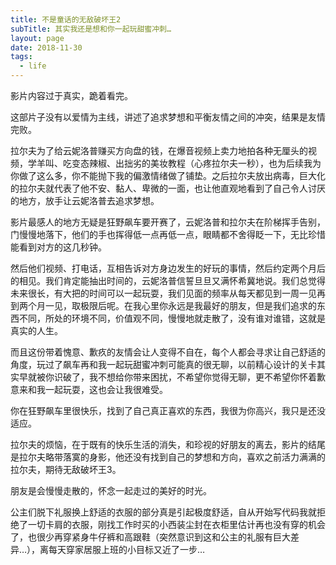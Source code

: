 ```yaml
---
title: 不是童话的无敌破坏王2
subTitle: 其实我还是想和你一起玩甜蜜冲刺…
layout: page
date: 2018-11-30
tags:
  - life
---
```


影片内容过于真实，跪着看完。

这部片子没有以爱情为主线，讲述了追求梦想和平衡友情之间的冲突，结果是友情完败。

拉尔夫为了给云妮洛普赚买方向盘的钱，在爆音视频上卖力地拍各种无厘头的视频，学羊叫、吃变态辣椒、出拙劣的美妆教程（心疼拉尔夫一秒），也为后续我为你做了这么多，你不能抛下我的偏激情绪做了铺垫。之后拉尔夫放出病毒，巨大化的拉尔夫就代表了他不安、黏人、卑微的一面，也让他直观地看到了自己令人讨厌的地方，放手让云妮洛普去追求梦想。

影片最感人的地方无疑是狂野飙车要开赛了，云妮洛普和拉尔夫在阶梯挥手告别，门慢慢地落下，他们的手也挥得低一点再低一点，眼睛都不舍得眨一下，无比珍惜能看到对方的这几秒钟。

<!--more-->

然后他们视频、打电话，互相告诉对方身边发生的好玩的事情，然后约定两个月后的相见。我们肯定能抽出时间的，云妮洛普信誓旦旦又满怀希冀地说。我们总觉得未来很长，有大把的时间可以一起玩耍，我们见面的频率从每天都见到一周一见再到两个月一见，取极限后呢。在我心里你永远是我最好的朋友，但是我们追求的东西不同，所处的环境不同，价值观不同，慢慢地就走散了，没有谁对谁错，这就是真实的人生。

而且这份带着愧意、歉疚的友情会让人变得不自在，每个人都会寻求让自己舒适的角度，玩过了飙车再和我一起玩甜蜜冲刺可能真的很无聊，以前精心设计的关卡其实早就被你识破了，我不想给你带来困扰，不希望你觉得无聊，更不希望你怀着歉意来和我一起玩耍，这也会让我很难受。

你在狂野飙车里很快乐，找到了自己真正喜欢的东西，我很为你高兴，我只是还没适应。

拉尔夫的烦恼，在于既有的快乐生活的消失，和珍视的好朋友的离去，影片的结尾是拉尔夫略带落寞的身影，他还没有找到自己的梦想和方向，喜欢之前活力满满的拉尔夫，期待无敌破坏王3。

朋友是会慢慢走散的，怀念一起走过的美好的时光。

公主们脱下礼服换上舒适的衣服的部分真是引起极度舒适，自从开始写代码我就拒绝了一切卡肩的衣服，刚找工作时买的小西装尘封在衣柜里估计再也没有穿的机会了，也很少再穿紧身牛仔裤和高跟鞋（突然意识到这和公主的礼服有巨大差异…），离每天穿家居服上班的小目标又近了一步…
